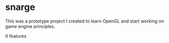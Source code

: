 # snarge

This was a prototype project I created to learn OpenGL and start working on game engine principles.

It features 
